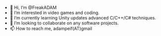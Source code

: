 - 👋 Hi, I’m @FreakADAM
- 👀 I’m interested in video games and coding.
- 🌱 I’m currently learning Unity updates advanced C/C++/C# techniques.
- 💞️ I’m looking to collaborate on any software projects.
- 📫 How to reach me, adampeif(AT)gmail

<!---
FreakADAM/FreakADAM is a ✨ special ✨ repository because its `README.md` (this file) appears on your GitHub profile.
You can click the Preview link to take a look at your changes.
--->
